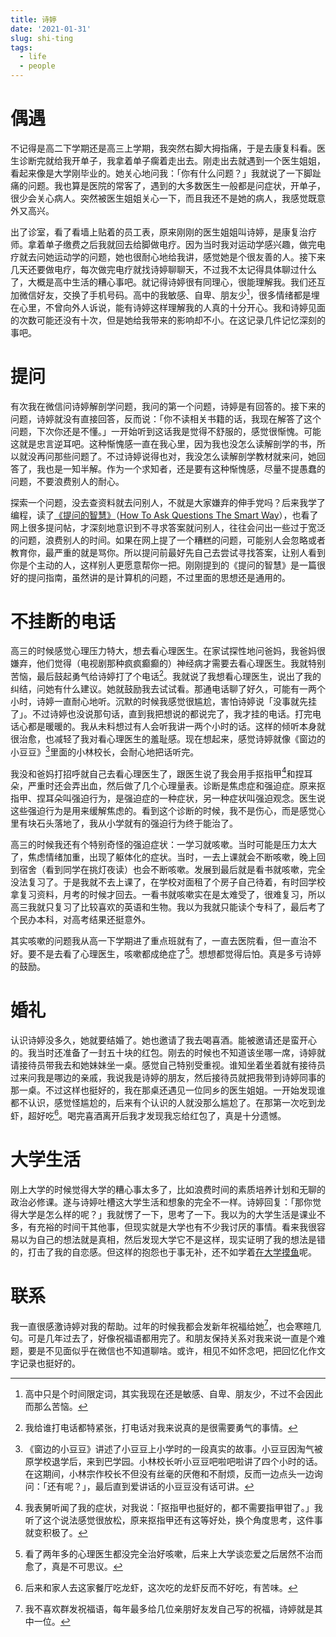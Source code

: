 ```yaml
---
title: 诗婷
date: '2021-01-31'
slug: shi-ting
tags:
  - life
  - people
---
```


<!--more-->

# 偶遇

不记得是高二下学期还是高三上学期，我突然右脚大拇指痛，于是去康复科看。医生诊断完就给我开单子，我拿着单子瘸着走出去。刚走出去就遇到一个医生姐姐，看起来像是大学刚毕业的。她关心地问我：「你有什么问题？」我就说了一下脚趾痛的问题。我也算是医院的常客了，遇到的大多数医生一般都是问症状，开单子，很少会关心病人。突然被医生姐姐关心一下，而且我还不是她的病人，我感觉既意外又高兴。

出了诊室，看了看墙上贴着的员工表，原来刚刚的医生姐姐叫诗婷，是康复治疗师。拿着单子缴费之后我就回去给脚做电疗。因为当时我对运动学感兴趣，做完电疗就去问她运动学的问题，她也很耐心地给我讲，感觉她是个很友善的人。接下来几天还要做电疗，每次做完电疗就找诗婷聊聊天，不过我不太记得具体聊过什么了，大概是高中生活的糟心事吧。就记得诗婷很有同理心，很能理解我。我们还互加微信好友，交换了手机号码。高中的我敏感、自卑、朋友少[^shao]，很多情绪都是埋在心里，不曾向外人诉说，能有诗婷这样理解我的人真的十分开心。我和诗婷见面的次数可能还没有十次，但是她给我带来的影响却不小。在这记录几件记忆深刻的事吧。

[^shao]: 高中只是个时间限定词，其实我现在还是敏感、自卑、朋友少，不过不会因此而那么苦恼。

# 提问

有次我在微信问诗婷解剖学问题，我问的第一个问题，诗婷是有回答的。接下来的问题，诗婷就没有直接回答，反而说：「你不读相关书籍的话，我现在解答了这个问题，下次你还是不懂。」一开始听到这话我是觉得不舒服的，感觉很惭愧。可能这就是忠言逆耳吧。这种惭愧感一直在我心里，因为我也没怎么读解剖学的书，所以就没再问那些问题了。不过诗婷说得也对，我没怎么读解剖学教材就来问，她回答了，我也是一知半解。作为一个求知者，还是要有这种惭愧感，尽量不提愚蠢的问题，不要浪费别人的耐心。

探索一个问题，没去查资料就去问别人，不就是大家嫌弃的伸手党吗？后来我学了编程，读了[《提问的智慧》](https://github.com/ryanhanwu/How-To-Ask-Questions-The-Smart-Way/blob/main/README-zh_CN.md)（[How To Ask Questions The Smart Way](http://www.catb.org/~esr/faqs/smart-questions.html)），也看了网上很多提问帖，才深刻地意识到不寻求答案就问别人，往往会问出一些过于宽泛的问题，浪费别人的时间。如果在网上提了一个糟糕的问题，可能别人会忽略或者教育你，最严重的就是骂你。所以提问前最好先自己去尝试寻找答案，让别人看到你是个主动的人，这样别人更愿意帮你一把。刚刚提到的《提问的智慧》是一篇很好的提问指南，虽然讲的是计算机的问题，不过里面的思想还是通用的。

# 不挂断的电话

高三的时候感觉心理压力特大，想去看心理医生。在家试探性地问爸妈，我爸妈很嫌弃，他们觉得（电视剧那种疯疯癫癫的）神经病才需要去看心理医生。我就特别苦恼，最后鼓起勇气给诗婷打了个电话[^hua]。我就说了我想看心理医生，说出了我的纠结，问她有什么建议。她就鼓励我去试试看。那通电话聊了好久，可能有一两个小时，诗婷一直耐心地听。沉默的时候我感觉很尴尬，害怕诗婷说「没事就先挂了」。不过诗婷也没说那句话，直到我把想说的都说完了，我才挂的电话。打完电话心都是暖暖的。我从未料想过有人会听我讲一两个小时的话。这样的倾听本身就很治愈，也减轻了我对看心理医生的羞耻感。现在想起来，感觉诗婷就像《窗边的小豆豆》[^dou]里面的小林校长，会耐心地把话听完。

[^hua]: 我给谁打电话都特紧张，打电话对我来说真的是很需要勇气的事情。

[^dou]: 《窗边的小豆豆》讲述了小豆豆上小学时的一段真实的故事。小豆豆因淘气被原学校退学后，来到巴学园。小林校长听小豆豆吧啦吧啦讲了四个小时的话。在这期间，小林宗作校长不但没有丝毫的厌倦和不耐烦，反而一边点头一边询问：「还有呢？」，最后直到爱讲话的小豆豆没有话可讲。

我没和爸妈打招呼就自己去看心理医生了，跟医生说了我会用手抠指甲[^jia]和捏耳朵，严重时还会弄出血，然后做了几个心理量表。诊断是焦虑症和强迫症。原来抠指甲、捏耳朵叫强迫行为，是强迫症的一种症状，另一种症状叫强迫观念。医生说这些强迫行为是用来缓解焦虑的。看到这个诊断的时候，我不是伤心，而是感觉心里有块石头落地了，我从小学就有的强迫行为终于能治了。

[^jia]: 我表舅听闻了我的症状，对我说：「抠指甲也挺好的，都不需要指甲钳了。」我听了这个说法感觉很放松，原来抠指甲还有这等好处，换个角度思考，这件事就变积极了。

高三的时候我还有个特别奇怪的强迫症状：一学习就咳嗽。当时可能是压力太大了，焦虑情绪加重，出现了躯体化的症状。当时，一去上课就会不断咳嗽，晚上回到宿舍（看到同学在挑灯夜读）也会不断咳嗽。发展到最后就是看书就咳嗽，完全没法复习了。于是我就不去上课了，在学校对面租了个房子自己待着，有时回学校拿复习资料，月考的时候才回去。一看书就咳嗽实在是太难受了，很难复习，所以高三我就只复习了比较喜欢的英语和生物。我以为我就只能读个专科了，最后考了个民办本科，对高考结果还挺意外。

其实咳嗽的问题我从高一下学期进了重点班就有了，一直去医院看，但一直治不好。要不是去看了心理医生，咳嗽都成绝症了[^le]。想想都觉得后怕。真是多亏诗婷的鼓励。

[^le]: 看了两年多的心理医生都没完全治好咳嗽，后来上大学谈恋爱之后居然不治而愈了，真是不可思议。

# 婚礼

认识诗婷没多久，她就要结婚了。她也邀请了我去喝喜酒。能被邀请还是蛮开心的。我当时还准备了一封五十块的红包。刚去的时候也不知道该坐哪一席，诗婷就请接待员带我去和她妹妹坐一桌。感觉自己特别受重视。谁知坐着坐着就有接待员过来问我是哪边的亲戚，我说我是诗婷的朋友，然后接待员就把我带到诗婷同事的那一桌。不过这样也挺好的，我在那桌还遇见一位同乡的医生姐姐。一开始发现谁都不认识，感觉怪尴尬的，后来有个认识的人就没那么尴尬了。在那第一次吃到龙虾，超好吃[^chi]。喝完喜酒离开后我才发现我忘给红包了，真是十分遗憾。

[^chi]: 后来和家人去这家餐厅吃龙虾，这次吃的龙虾反而不好吃，有苦味。

# 大学生活

刚上大学的时候觉得大学的糟心事太多了，比如浪费时间的素质培养计划和无聊的政治必修课。遂与诗婷吐槽这大学生活和想象的完全不一样。诗婷回复：「那你觉得大学是怎么样的呢？」我就愣了一下，思考了一下。我以为的大学生活是课业不多，有充裕的时间干其他事，但现实就是大学也有不少我讨厌的事情。看来我很容易以为自己的想法就是真相，然后发现大学它不是这样，现实证明了我的想法是错的，打击了我的自恋感。但这样的抱怨也于事无补，还不如学着[在大学摸鱼](https://cyrusyip.org/post/2020/11/28/nobody-in-university/)呢。

# 联系

我一直很感激诗婷对我的帮助。过年的时候我都会发新年祝福给她[^fu]，也会寒暄几句。可是几年过去了，好像祝福语都用完了。和朋友保持关系对我来说一直是个难题，要是不见面似乎在微信也不知道聊啥。或许，相见不如怀念吧，把回忆化作文字记录也挺好的。

[^fu]: 我不喜欢群发祝福语，每年最多给几位亲朋好友发自己写的祝福，诗婷就是其中一位。
